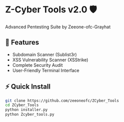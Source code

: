 # Z-Cyber Tools v2.0 🛡️
Advanced Pentesting Suite by Zeeone-ofc-Grayhat

## 🔧 Features
- Subdomain Scanner (Sublist3r)
- XSS Vulnerability Scanner (XSStrike) 
- Complete Security Audit
- User-Friendly Terminal Interface

## ⚡ Quick Install
```bash
git clone https://github.com/zeeoneofc/ZCyber_Tools
cd ZCyber_Tools
python installer.py
python Zcyber_tools.py
